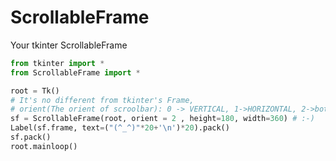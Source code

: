 # ScrollableFrame
Your tkinter ScrollableFrame

```python
from tkinter import *
from ScrollableFrame import *

root = Tk()
# It's no different from tkinter's Frame,
# orient(The orient of scroolbar): 0 -> VERTICAL, 1->HORIZONTAL, 2->both
sf = ScrollableFrame(root, orient = 2 , height=180, width=360) # :-)
Label(sf.frame, text=("(^_^)"*20+'\n')*20).pack()
sf.pack()
root.mainloop()
```
